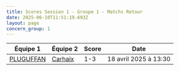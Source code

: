 ```yaml
---
title: Scores Session 1 - Groupe 1 - Matchs Retour
date: 2025-06-10T11:51:19.693Z
layout: page
concern_group: 1
---
```




| Équipe 1 | Équipe 2 | Score | Date |
|----------|----------|-------|------|
| [PLUGUFFAN](/teams/PLUGUFFAN) | [Carhaix](/teams/Carhaix) | 1-3 | 18 avril 2025 à 13:30 |

